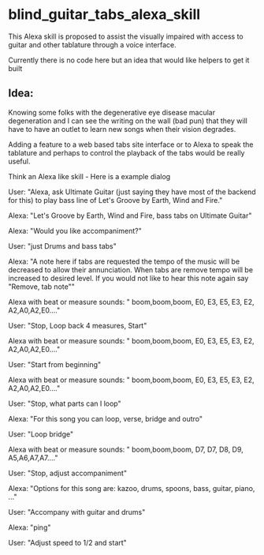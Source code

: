 # blind_guitar_tabs_alexa_skill
This Alexa skill is proposed to assist the visually impaired with access to guitar and other tablature through a voice interface.

Currently there is no code here but an idea that would like helpers to get it built

## Idea:
Knowing some folks with the degenerative eye disease macular degeneration and I can see the writing on the wall (bad pun) that they will have to have an outlet to learn new songs when their vision degrades.

Adding a feature to a web based tabs site interface or to Alexa to speak the tablature and perhaps to control the playback of the tabs would be really useful.

Think an Alexa like skill - Here is a example dialog

User: "Alexa, ask Ultimate Guitar (just saying they have most of the backend for this) to play bass line of Let's Groove by Earth, Wind and Fire."

Alexa: "Let's Groove by Earth, Wind and Fire, bass tabs on Ultimate Guitar"

Alexa: "Would you like accompaniment?"

User: "just Drums and bass tabs"

Alexa: "A note here if tabs are requested the tempo of the music will be decreased to allow their annunciation.  When tabs are remove tempo will be increased to desired level. If you would not like to hear this note again say "Remove, tab note""

Alexa with beat or measure sounds: " boom,boom,boom, E0, E3, E5, E3, E2, A2,A0,A2,E0...."

User: "Stop, Loop back 4 measures, Start"

Alexa with beat or measure sounds: " boom,boom,boom, E0, E3, E5, E3, E2, A2,A0,A2,E0...."

User: "Start from beginning"

Alexa with beat or measure sounds: " boom,boom,boom, E0, E3, E5, E3, E2, A2,A0,A2,E0...."

User: "Stop, what parts can I loop"

Alexa: "For this song you can loop, verse, bridge and outro"

User: "Loop bridge"

Alexa with beat or measure sounds: " boom,boom,boom, D7, D7, D8, D9, A5,A6,A7,A7...."

User: "Stop, adjust accompaniment"

Alexa: "Options for this song are:  kazoo, drums, spoons, bass, guitar, piano, ..."

User: "Accompany with guitar and drums"

Alexa: "ping"

User: "Adjust speed to 1/2 and start"
